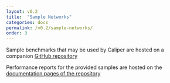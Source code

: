 ```yaml
---
layout: v0.2
title:  "Sample Networks"
categories: docs
permalink: /v0.2/sample-networks/
order: 3
---
```


Sample benchmarks that may be used by Caliper are hosted on a companion 
<a href="https://github.com/hyperledger/caliper-benchmarks" target="_blank">GitHub repository</a>

Performance reports for the provided samples are hosted on the <a href="https://hyperledger.github.io/caliper-benchmarks/" target="_blank">documentation pages of the repository</a>